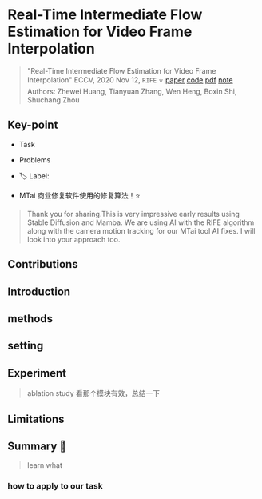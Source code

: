 # Real-Time Intermediate Flow Estimation for Video Frame Interpolation

> "Real-Time Intermediate Flow Estimation for Video Frame Interpolation" ECCV, 2020 Nov 12, `RIFE` :star:
> [paper](http://arxiv.org/abs/2011.06294v12) [code](https://github.com/megvii-research/ECCV2022-RIFE) [pdf](./2020_11_ECCV_Real-Time-Intermediate-Flow-Estimation-for-Video-Frame-Interpolation.pdf) [note](./2020_11_ECCV_Real-Time-Intermediate-Flow-Estimation-for-Video-Frame-Interpolation_Note.md)
> Authors: Zhewei Huang, Tianyuan Zhang, Wen Heng, Boxin Shi, Shuchang Zhou

## Key-point

- Task
- Problems
- :label: Label:



- MTai 商业修复软件使用的修复算法！:star:

> Thank you for sharing.This is very impressive early results using Stable Diffusion and Mamba. We are using AI with the RIFE algorithm along with the camera motion tracking for our MTai tool AI fixes. I will look into your approach too. 



## Contributions

## Introduction

## methods

## setting

## Experiment

> ablation study 看那个模块有效，总结一下

## Limitations

## Summary :star2:

> learn what

### how to apply to our task

